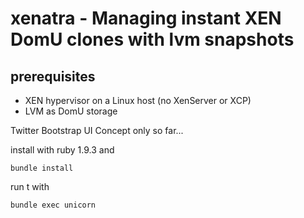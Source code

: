 # xenatra - Managing instant XEN DomU clones with lvm snapshots 

## prerequisites
* XEN hypervisor on a Linux host (no XenServer or XCP)
* LVM as DomU storage


Twitter Bootstrap UI Concept only so far...

install with ruby 1.9.3 and 

    bundle install

run t with

    bundle exec unicorn



